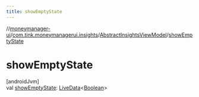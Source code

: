 ```yaml
---
title: showEmptyState
---
```

//[moneymanager-ui](../../../index.html)/[com.tink.moneymanagerui.insights](../index.html)/[AbstractInsightsViewModel](index.html)/[showEmptyState](show-empty-state.html)



# showEmptyState



[androidJvm]\
val [showEmptyState](show-empty-state.html): [LiveData](https://developer.android.com/reference/kotlin/androidx/lifecycle/LiveData.html)&lt;[Boolean](https://kotlinlang.org/api/latest/jvm/stdlib/kotlin/-boolean/index.html)&gt;




